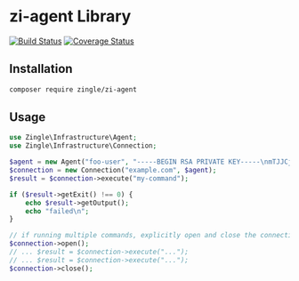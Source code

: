 zi-agent Library
================

[![Build Status](https://travis-ci.com/Zingle/zi-agent.svg?branch=master)](https://travis-ci.com/Zingle/zi-agent)
[![Coverage Status](https://coveralls.io/repos/github/Zingle/zi-agent/badge.svg?branch=add_coding_standards)](https://coveralls.io/github/Zingle/zi-agent?branch=add_coding_standards)

Installation
------------

```sh
composer require zingle/zi-agent
```

Usage
-----

```php
use Zingle\Infrastructure\Agent;
use Zingle\Infrastructure\Connection;

$agent = new Agent("foo-user", "-----BEGIN RSA PRIVATE KEY-----\nmTJJCjZ...")
$connection = new Connection("example.com", $agent);
$result = $connection->execute("my-command");

if ($result->getExit() !== 0) {
    echo $result->getOutput();
    echo "failed\n";
}

// if running multiple commands, explicitly open and close the connection
$connection->open();
// ... $result = $connection->execute("...");
// ... $result = $connection->execute("...");
$connection->close();
```
